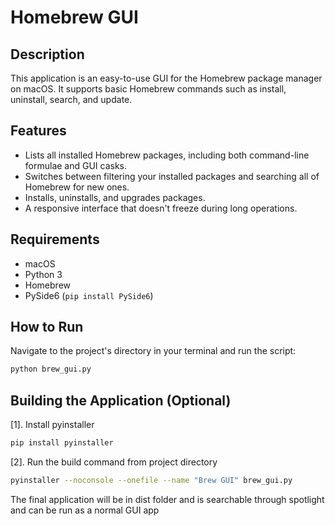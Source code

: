 # Homebrew GUI

## Description

This application is an easy-to-use GUI for the Homebrew package manager on macOS. It supports basic Homebrew commands such as install, uninstall, search, and update.

## Features

- Lists all installed Homebrew packages, including both command-line formulae and GUI casks.
- Switches between filtering your installed packages and searching all of Homebrew for new ones.
- Installs, uninstalls, and upgrades packages.
- A responsive interface that doesn't freeze during long operations.

## Requirements

- macOS
- Python 3
- Homebrew
- PySide6 (`pip install PySide6`)

## How to Run

Navigate to the project's directory in your terminal and run the script:

```bash
python brew_gui.py
```

## Building the Application (Optional)

[1]. Install pyinstaller

```bash
pip install pyinstaller
```

[2]. Run the build command from project directory

```bash
pyinstaller --noconsole --onefile --name "Brew GUI" brew_gui.py
```

The final application will be in dist folder and is searchable through spotlight and can be run as a normal GUI app
